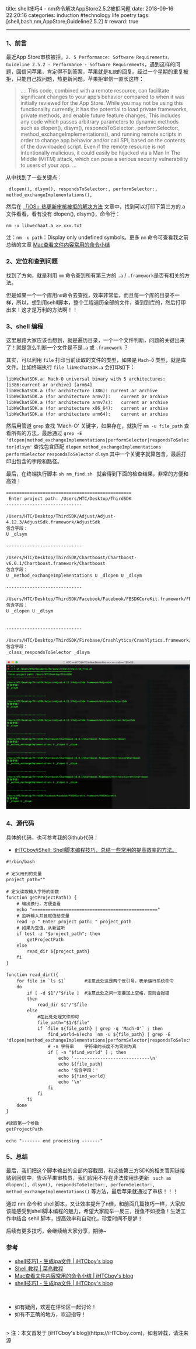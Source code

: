 title: shell技巧4 - nm命令解决AppStore2.5.2被拒问题
date: 2018-09-16 22:20:16
categories: induction #technology life poetry
tags: [shell,bash,nm,AppStore,Guideline2.5.2] # <!--more-->
reward: true

---


### 1、前言

最近App Store审核被拒，`2. 5 Performance: Software Requirements，Guideline 2.5.2 - Performance - Software Requirements`，遇到这样的问题，回信问苹果，肯定得不到答案，苹果就是`礼貌`的回复。经过一个星期的重复被拒，只能自己找问题，热更新问题，苹果拒审信一直长这样：

> ....
>This code, combined with a remote resource, can facilitate significant changes to your app’s behavior compared to when it was initially reviewed for the App Store. While you may not be using this functionality currently, it has the potential to load private frameworks, private methods, and enable future feature changes. This includes any code which passes arbitrary parameters to dynamic methods such as dlopen(), dlsym(), respondsToSelector:, performSelector:, method_exchangeImplementations(), and running remote scripts in order to change app behavior and/or call SPI, based on the contents of the downloaded script. Even if the remote resource is not intentionally malicious, it could easily be hijacked via a Man In The Middle (MiTM) attack, which can pose a serious security vulnerability to users of your app.
>  ...


从中找到了一些关键点：

```
 dlopen(), dlsym(), respondsToSelector:, performSelector:, method_exchangeImplementations(),
```

然后在 [「iOS」热更新审核被拒的解决方法](https://zhuanlan.zhihu.com/p/41863648) 文章中，找到可以打印下第三方的.a文件看看，看有没有 dlopen(), dlsym()，命令行：

``` shell
nm -u libwechaat.a >> xxx.txt
```

注：`nm -u path`：Display only undefined symbols。更多 `nm` 命令可查看我之前总结的文章 [Mac查看文件内容常用的命令小结](https://ihtcboy.com/2018/02/04/2018-02-04_Mac查看文件内容常用的命令小结/)

<!--more-->

### 2、定位和查到问题

找到了方向，就是利用 `nm` 命令查到所有第三方的 `.a` / `.framework`是否有相关的方法。

但是如果一个一个库用`nm`命令去查找，效率非常低，而且每一个库的目录不一样，所以，想到用sehll脚本，整个工程遍历全部的文件，查到到库的，然后打印出来！这才是万利的方法啊！！


### 3、shell 编程

这里思路大家应该也想到，就是遍历目录，一个一个文件判断，问题的关键出来了！就是怎么判断一个文件是不是`.a` 或 `.framework` ？ 

其实，可以利用 `file` 打印当前读取的文件的类型，如果是 `Mach-O` 类型，就是库文件。比如终端执行 `file libWeChatSDK.a` 会打印如下：

```objc
libWeChatSDK.a: Mach-O universal binary with 5 architectures: [i386:current ar archive] [arm64]
libWeChatSDK.a (for architecture i386):	current ar archive
libWeChatSDK.a (for architecture armv7):	current ar archive
libWeChatSDK.a (for architecture armv7s):	current ar archive
libWeChatSDK.a (for architecture x86_64):	current ar archive
libWeChatSDK.a (for architecture arm64):	current ar archive

```

然后用管道 `grep` 查找 'Mach-O' 关键字，如果存在，就执行 `nm -u file_path` 查看所有的方法，最后通过 `grep -E 'dlopen|method_exchangeImplementations|performSelector|respondsToSelector|dlsym'` 查找包含匹配 `dlopen` `method_exchangeImplementations` `performSelector` `respondsToSelector` `dlsym` 其中一个关键字就算包含，最后打印出包含的字段和路径。


最后，在终端执行脚本 `sh nm_find.sh ` 就会得到下面的检查结果，非常的方便和高效！

```
================================================
 Enter project path: /Users/HTC/Desktop/ThirdSDK 
-----------------------------

/Users/HTC/Desktop/ThirdSDK/Adjust/Adjust-4.12.3/AdjustSdk.framework/AdjustSdk
包含字段：
U _dlsym

-----------------------------

/Users/HTC/Desktop/ThirdSDK/Chartboost/Chartboost-v6.0.1/Chartboost.framework/Chartboost
包含字段：
U _method_exchangeImplementations U _dlopen U _dlsym

-----------------------------

/Users/HTC/Desktop/ThirdSDK/Facebook/Facebook/FBSDKCoreKit.framework/FBSDKCoreKit
包含字段：
U _dlopen U _dlsym


-----------------------------

/Users/HTC/Desktop/ThirdSDK/Firebase/Crashlytics/Crashlytics.framework/submit
包含字段：
_class_respondsToSelector _dlsym

```

![20180916-nm-show-lists.png](https://github.com/iHTCboy/iGallery/raw/master/BlogImages/2018/09/20180916-nm-show-lists.png)


### 4、源代码

具体的代码，也可参考我的Github代码：
-  [iHTCboy/iShell: Shell脚本编程技巧，总结一些常用的提高效率的方法。](https://github.com/iHTCboy/iShell)

```shell
#!/bin/bash

# 定义用到的变量
project_path=""

# 定义读取输入字符的函数
function getProjectPath() {
	# 输出换行，方便查看
	echo "================================================"
	# 监听输入并且赋值给变量
	read -p " Enter project path: " project_path
	# 如果为空值，从新监听
	if test -z "$project_path"; then
		getProjectPath
	else
		read_dir ${project_path}
	fi
}

function read_dir(){
	for file in `ls $1`       #注意此处这是两个反引号，表示运行系统命令
	do
		if [ -d $1"/"$file ]  #注意此处之间一定要加上空格，否则会报错
		then
			read_dir $1"/"$file
		else
			#在此处处理文件即可
			file_path="$1/$file"
			if `file ${file_path} | grep -q 'Mach-O'` ; then
				find_world=$(echo `nm -u ${file_path} | grep -E 'dlopen|method_exchangeImplementations|performSelector|respondsToSelector|dlsym'`)
				# -n 字符串	字符串的长度不为零则为真
				if [ -n "$find_world" ] ; then
					echo '-----------------------------\n'
					echo ${file_path}
					echo '包含字段：'
					echo ${find_world}
					echo '\n'
				fi
			fi
		fi
	done
}   

#读取第一个参数
getProjectPath

echo "------- end processing -------"
```

### 5、总结

最后，我们把这个脚本输出的全部内容截图，和这些第三方SDK的相关官网链接贴到回信中，告诉苹果审核员，我们应用不存在非法使用热更新 ` such as dlopen(), dlsym(), respondsToSelector:, performSelector:, method_exchangeImplementations()` 等方法，最后苹果就通过了审核！！！

通过 nm 命令和 shell脚本，又让效率提升了n倍，和前面几篇技巧一样，大家应该能感受到shell脚本编程的魅力，希望大家能举一反三，授鱼不如授渔！生活工作中结合 sehll 脚本，提高效率和自动化，珍爱时间不是梦！

后续有更多技巧，会继续给大家分享，期待~


### 参考
- [shell技巧1 - 生成ipa文件 | iHTCboy's blog](https://ihtcboy.com/2018/08/31/2018-08-31_shell技巧1_生成ipa文件/)
- [Shell 教程 | 菜鸟教程](http://www.runoob.com/linux/linux-shell.html)
- [Mac查看文件内容常用的命令小结 | iHTCboy's blog](https://ihtcboy.com/2018/02/04/2018-02-04_Mac查看文件内容常用的命令小结/)
- [shell技巧1 - 生成ipa文件 | iHTCboy's blog](https://ihtcboy.com/2018/08/31/2018-08-31_shell技巧1_生成ipa文件/)

<br>

- 如有疑问，欢迎在评论区一起讨论！
- 如有不正确的地方，欢迎指导！

<br>
> 注：本文首发于 [iHTCboy's blog](https://iHTCboy.com)，如若转载，请注来源
